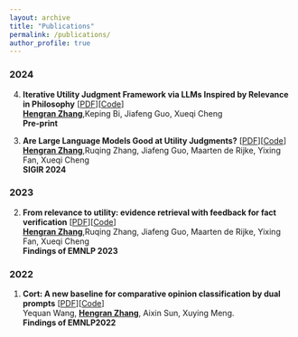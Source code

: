 ```yaml
---
layout: archive
title: "Publications"
permalink: /publications/
author_profile: true
---
```


### 2024

<ol start="4" reversed="reversed">

<li> <b>Iterative Utility Judgment Framework via LLMs Inspired by Relevance in Philosophy</b> [<a href="https://arxiv.org/abs/2406.11290">PDF</a>][<a href="https://anonymous.4open.science/r/ITEM-B486/README.md">Code</a>]<br>
<ins><b>Hengran Zhang</b></ins>,Keping Bi, Jiafeng Guo, Xueqi Cheng
<br>
<b>Pre-print</b>
</li>
</ol>

<ol start="3" reversed="reversed">

<li> <b>Are Large Language Models Good at Utility Judgments?</b> [<a href="https://dl.acm.org/doi/pdf/10.1145/3626772.3657784">PDF</a>][<a href="https://github.com/ict-bigdatalab/utility_judgments">Code</a>]<br>
<ins><b>Hengran Zhang</b></ins>,Ruqing Zhang, Jiafeng Guo, Maarten de Rijke, Yixing Fan, Xueqi Cheng
<br>
<b>SIGIR 2024</b>
</li>
</ol>


### 2023

<ol start="2" reversed="reversed">

<li> <b>From relevance to utility: evidence retrieval with feedback for fact verification</b> [<a href="https://arxiv.org/pdf/2310.11675">PDF</a>][<a href="https://github.com/ict-bigdatalab/FER">Code</a>]<br>
<ins><b>Hengran Zhang</b></ins>,Ruqing Zhang, Jiafeng Guo, Maarten de Rijke, Yixing Fan, Xueqi Cheng
<br>
<b> Findings of EMNLP 2023</b> <br>
</li>
</ol>


### 2022

<ol start="1" reversed="reversed">

<li> <b>Cort: A new baseline for comparative opinion classification by dual prompts</b> [<a href="https://aclanthology.org/2022.findings-emnlp.524.pdf">PDF</a>][<a href="https://github.com/cofe-ai/CORT">Code</a>]<br>
  Yequan Wang, <ins><b>Hengran Zhang</b></ins>, Aixin Sun, Xuying Meng. <br>
<b>Findings of EMNLP2022</b><br>
</li>






